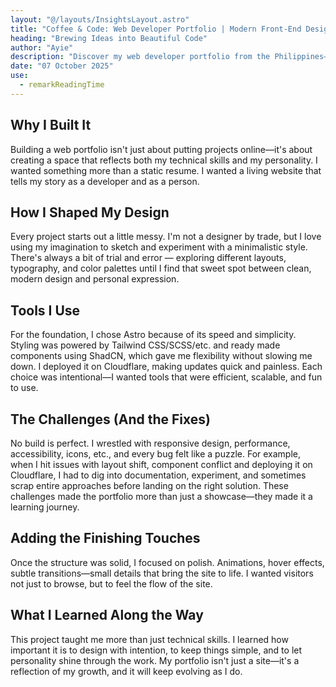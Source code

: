 ```yaml
---
layout: "@/layouts/InsightsLayout.astro"
title: "Coffee & Code: Web Developer Portfolio | Modern Front-End Design & UX"
heading: "Brewing Ideas into Beautiful Code"
author: "Ayie"
description: "Discover my web developer portfolio from the Philippines—where Coffee & Code fuel creativity in front-end design, UX thinking, and modern web experiences."
date: "07 October 2025"
use:
  - remarkReadingTime
---
```


## Why I Built It

Building a web portfolio isn't just about putting projects online—it's about creating a space that reflects both my technical skills and my personality. I wanted something more than a static resume. I wanted a living website that tells my story as a developer and as a person.

## How I Shaped My Design

Every project starts out a little messy. I'm not a designer by trade, but I love using my imagination to sketch and experiment with a minimalistic style. There's always a bit of trial and error — exploring different layouts, typography, and color palettes until I find that sweet spot between clean, modern design and personal expression.

## Tools I Use

For the foundation, I chose Astro because of its speed and simplicity. Styling was powered by Tailwind CSS/SCSS/etc. and ready made components using ShadCN, which gave me flexibility without slowing me down. I deployed it on Cloudflare, making updates quick and painless. Each choice was intentional—I wanted tools that were efficient, scalable, and fun to use.

## The Challenges (And the Fixes)

No build is perfect. I wrestled with responsive design, performance, accessibility, icons, etc., and every bug felt like a puzzle. For example, when I hit issues with layout shift, component conflict and deploying it on Cloudflare, I had to dig into documentation, experiment, and sometimes scrap entire approaches before landing on the right solution. These challenges made the portfolio more than just a showcase—they made it a learning journey.

## Adding the Finishing Touches

Once the structure was solid, I focused on polish. Animations, hover effects, subtle transitions—small details that bring the site to life. I wanted visitors not just to browse, but to feel the flow of the site.

## What I Learned Along the Way

This project taught me more than just technical skills. I learned how important it is to design with intention, to keep things simple, and to let personality shine through the work. My portfolio isn't just a site—it's a reflection of my growth, and it will keep evolving as I do.
